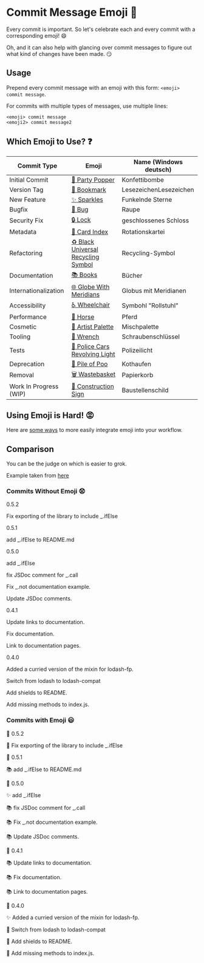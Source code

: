 # Commit Message Emoji 👋

Every commit is important.
So let's celebrate each and every commit with a corresponding emoji! 😄

Oh, and it can also help with glancing over commit messages to figure out
what kind of changes have been made. 😏

## Usage

Prepend every commit message with an emoji with this form:
`<emoji> commit message`.

For commits with multiple types of messages, use multiple lines:
```
<emoji> commit message
<emoji2> commit message2
```

## Which Emoji to Use? ❓

Commit Type | Emoji | Name (Windows deutsch)
----------  | ----- | ------
Initial Commit | [🎉 Party Popper](http://emojipedia.org/party-popper/) | Konfettibombe
Version Tag | [🔖 Bookmark](http://emojipedia.org/bookmark/) | LesezeichenLesezeichen
New Feature | [✨ Sparkles](http://emojipedia.org/sparkles/) | Funkelnde Sterne
Bugfix | [🐛 Bug](http://emojipedia.org/bug/) | Raupe
Security Fix | [🔒 Lock](https://emojipedia.org/lock/) | geschlossenes Schloss
Metadata | [📇 Card Index](http://emojipedia.org/card-index/) | Rotationskartei
Refactoring | [♻️ Black Universal Recycling Symbol](hRotationskarteittp://emojipedia.org/black-universal-recycling-symbol/) | Recycling-Symbol
Documentation | [📚 Books](http://emojipedia.org/books/) | Bücher
Internationalization | [🌐 Globe With Meridians](http://emojipedia.org/globe-with-meridians/) | Globus mit Meridianen
Accessibility | [♿ Wheelchair](https://emojipedia.org/wheelchair-symbol/) | Symbohl "Rollstuhl"
Performance | [🐎 Horse](http://emojipedia.org/horse/) | Pferd
Cosmetic | [🎨 Artist Palette](http://emojipedia.org/artist-palette/) | Mischpalette
Tooling | [🔧 Wrench](http://emojipedia.org/wrench/) | Schraubenschlüssel
Tests | [🚨 Police Cars Revolving Light](http://emojipedia.org/police-cars-revolving-light/) | Polizeilicht
Deprecation | [💩 Pile of Poo](http://emojipedia.org/pile-of-poo/) | Kothaufen
Removal | [🗑️ Wastebasket](http://emojipedia.org/wastebasket/) | Papierkorb
Work In Progress (WIP) | [🚧 Construction Sign](http://emojipedia.org/construction-sign/) | Baustellenschild

## Using Emoji is Hard! 😡

Here are [some ways](INTEGRATIONS.md) to more easily integrate emoji into your workflow.

## Comparison

You can be the judge on which is easier to grok.

Example taken from [here](https://github.com/dannyfritz/funcdash/commits/master)

### Commits Without Emoji 😧

0.5.2

Fix exporting of the library to include _.ifElse

0.5.1

add _.ifElse to README.md

0.5.0

add _.ifElse

fix JSDoc comment for _.call

Fix _.not documentation example.

Update JSDoc comments.

0.4.1

Update links to documentation.

Fix documentation.

Link to documentation pages.

0.4.0

Added a curried version of the mixin for lodash-fp.

Switch from lodash to lodash-compat

Add shields to README.

Add missing methods to index.js.

### Commits with Emoji 😃

🔖 0.5.2

🐛 Fix exporting of the library to include _.ifElse

🔖 0.5.1

📚 add _.ifElse to README.md

🔖 0.5.0

✨ add _.ifElse

📚 fix JSDoc comment for _.call

📚 Fix _.not documentation example.

📚 Update JSDoc comments.

🔖 0.4.1

📚 Update links to documentation.

📚 Fix documentation.

📚 Link to documentation pages.

🔖 0.4.0

✨ Added a curried version of the mixin for lodash-fp.

📇 Switch from lodash to lodash-compat

📇 Add shields to README.

🐛 Add missing methods to index.js.
